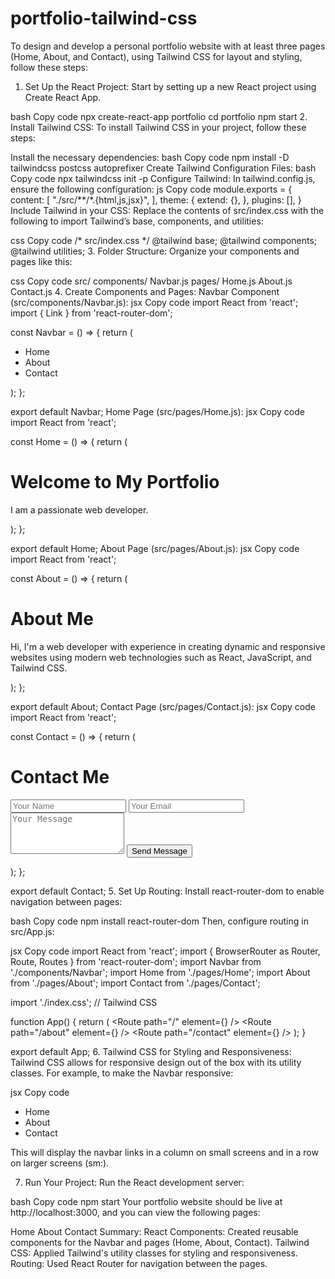 # portfolio-tailwind-css

To design and develop a personal portfolio website with at least three pages (Home, About, and Contact), using Tailwind CSS for layout and styling, follow these steps:

1. Set Up the React Project:
Start by setting up a new React project using Create React App.

bash
Copy code
npx create-react-app portfolio
cd portfolio
npm start
2. Install Tailwind CSS:
To install Tailwind CSS in your project, follow these steps:

Install the necessary dependencies:
bash
Copy code
npm install -D tailwindcss postcss autoprefixer
Create Tailwind Configuration Files:
bash
Copy code
npx tailwindcss init -p
Configure Tailwind: In tailwind.config.js, ensure the following configuration:
js
Copy code
module.exports = {
  content: [
    "./src/**/*.{html,js,jsx}",
  ],
  theme: {
    extend: {},
  },
  plugins: [],
}
Include Tailwind in your CSS:
Replace the contents of src/index.css with the following to import Tailwind’s base, components, and utilities:

css
Copy code
/* src/index.css */
@tailwind base;
@tailwind components;
@tailwind utilities;
3. Folder Structure:
Organize your components and pages like this:

css
Copy code
src/
  components/
    Navbar.js
  pages/
    Home.js
    About.js
    Contact.js
4. Create Components and Pages:
Navbar Component (src/components/Navbar.js):
jsx
Copy code
import React from 'react';
import { Link } from 'react-router-dom';

const Navbar = () => {
  return (
    <nav className="bg-blue-600 p-4">
      <ul className="flex justify-center space-x-8">
        <li><Link to="/" className="text-white">Home</Link></li>
        <li><Link to="/about" className="text-white">About</Link></li>
        <li><Link to="/contact" className="text-white">Contact</Link></li>
      </ul>
    </nav>
  );
};

export default Navbar;
Home Page (src/pages/Home.js):
jsx
Copy code
import React from 'react';

const Home = () => {
  return (
    <div className="flex flex-col items-center justify-center p-10">
      <h1 className="text-4xl font-bold mb-4">Welcome to My Portfolio</h1>
      <p className="text-lg text-gray-600">I am a passionate web developer.</p>
    </div>
  );
};

export default Home;
About Page (src/pages/About.js):
jsx
Copy code
import React from 'react';

const About = () => {
  return (
    <div className="flex flex-col items-center justify-center p-10">
      <h1 className="text-4xl font-bold mb-4">About Me</h1>
      <p className="text-lg text-gray-600 max-w-3xl text-center">
        Hi, I'm a web developer with experience in creating dynamic and responsive websites using modern web technologies such as React, JavaScript, and Tailwind CSS.
      </p>
    </div>
  );
};

export default About;
Contact Page (src/pages/Contact.js):
jsx
Copy code
import React from 'react';

const Contact = () => {
  return (
    <div className="flex flex-col items-center justify-center p-10">
      <h1 className="text-4xl font-bold mb-4">Contact Me</h1>
      <form className="w-full max-w-md">
        <input
          type="text"
          placeholder="Your Name"
          className="p-3 mb-4 border border-gray-300 rounded w-full"
        />
        <input
          type="email"
          placeholder="Your Email"
          className="p-3 mb-4 border border-gray-300 rounded w-full"
        />
        <textarea
          placeholder="Your Message"
          className="p-3 mb-4 border border-gray-300 rounded w-full"
          rows="4"
        ></textarea>
        <button
          type="submit"
          className="bg-blue-600 text-white p-3 rounded w-full hover:bg-blue-700"
        >
          Send Message
        </button>
      </form>
    </div>
  );
};

export default Contact;
5. Set Up Routing:
Install react-router-dom to enable navigation between pages:

bash
Copy code
npm install react-router-dom
Then, configure routing in src/App.js:

jsx
Copy code
import React from 'react';
import { BrowserRouter as Router, Route, Routes } from 'react-router-dom';
import Navbar from './components/Navbar';
import Home from './pages/Home';
import About from './pages/About';
import Contact from './pages/Contact';

import './index.css'; // Tailwind CSS

function App() {
  return (
    <Router>
      <Navbar />
      <Routes>
        <Route path="/" element={<Home />} />
        <Route path="/about" element={<About />} />
        <Route path="/contact" element={<Contact />} />
      </Routes>
    </Router>
  );
}

export default App;
6. Tailwind CSS for Styling and Responsiveness:
Tailwind CSS allows for responsive design out of the box with its utility classes. For example, to make the Navbar responsive:

jsx
Copy code
<nav className="bg-blue-600 p-4">
  <ul className="flex flex-col sm:flex-row justify-center space-y-4 sm:space-y-0 sm:space-x-8">
    <li><Link to="/" className="text-white">Home</Link></li>
    <li><Link to="/about" className="text-white">About</Link></li>
    <li><Link to="/contact" className="text-white">Contact</Link></li>
  </ul>
</nav>
This will display the navbar links in a column on small screens and in a row on larger screens (sm:).

7. Run Your Project:
Run the React development server:

bash
Copy code
npm start
Your portfolio website should be live at http://localhost:3000, and you can view the following pages:

Home
About
Contact
Summary:
React Components: Created reusable components for the Navbar and pages (Home, About, Contact).
Tailwind CSS: Applied Tailwind's utility classes for styling and responsiveness.
Routing: Used React Router for navigation between the pages.
